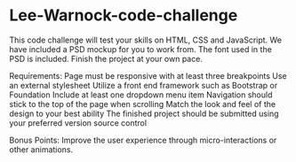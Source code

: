 # Lee-Warnock-code-challenge


This code challenge will test your skills on HTML, CSS and JavaScript. We have included a PSD mockup for you to work from. The font used in the PSD is included. Finish the project at your own pace.

Requirements:
Page must be responsive with at least three breakpoints
Use an external stylesheet
Utilize a front end framework such as Bootstrap or Foundation
Include at least one dropdown menu item
Navigation should stick to the top of the page when scrolling
Match the look and feel of the design to your best ability
The finished project should be submitted using your preferred version source control 

Bonus Points:
Improve the user experience through micro-interactions or other animations.
